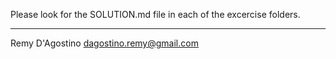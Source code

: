 Please look for the SOLUTION.md file in each of the excercise folders.

---

Remy D'Agostino
dagostino.remy@gmail.com
